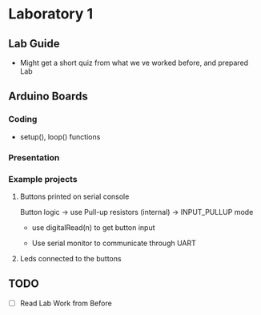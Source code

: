 # Laboratory 1

## Lab Guide
- Might get a short quiz from what we ve worked before, and prepared Lab

## Arduino Boards

### Coding
- setup(), loop() functions

### Presentation

### Example projects
1. Buttons printed on serial console

	Button logic -> use Pull-up resistors (internal) $\to$ INPUT_PULLUP mode

	- use digitalRead(n) to get button input

	- Use serial monitor to communicate through UART

2. Leds connected to the buttons

## TODO
- [ ] Read Lab Work from Before